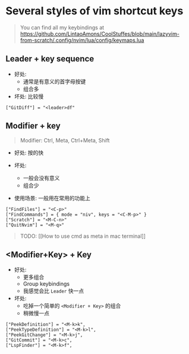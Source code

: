 # Several styles of vim shortcut keys
> You can find all my keybindings at 
> https://github.com/LintaoAmons/CoolStuffes/blob/main/lazyvim-from-scratch/.config/nvim/lua/config/keymaps.lua

## Leader + key sequence

- 好处:
  - 通常是有意义的首字母按键
  - 组合多
- 坏处: 比较慢

```
["GitDiff"] = "<leader>df"
```

## Modifier + key
> Modifier: Ctrl, Meta, Ctrl+Meta, Shift

- 好处: 按的快
- 坏处: 
  - 一般会没有意义
  - 组合少

- 使用场景: 一般用在常用的功能上

```
["FindFiles"] = "<C-p>"
["FindCommands"] = { mode = "niv", keys = "<C-M-p>" }
["Scratch"] = "<M-C-n>"
["QuitNvim"] = "<M-q>"
```

> TODO: [[How to use cmd as meta in mac terminal]]

## <Modifier+Key> + Key

- 好处:
  - 更多组合
  - Group keybindings
  - 我感觉会比 `Leader` 快一点
- 坏处: 
  - 吃掉一个简单的 `<Modifier + Key>` 的组合
  - 稍微慢一点

```
["PeekDefinition"] = "<M-k>k",
["PeekTypeDefinition"] = "<M-k>l",
["PeekGitChange"] = "<M-k>j",
["GitCommit"] = "<M-k>c",
["LspFinder"] = "<M-k>f",
```
